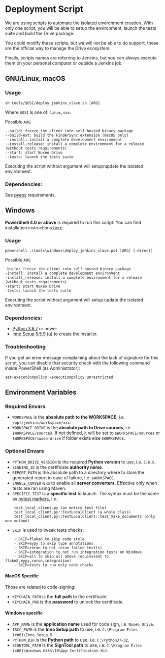 # Deployment Script

We are using scripts to automate the isolated environment creation. With only one script, you will be able to setup the environment, launch the tests suite and build the Drive package.

You could modify these scripts, but we will not be able to do support, these are the official way to manage the Drive ecosystem.

Finally, scripts names are referring to Jenkins, but you can always execute them on your personal computer or outside a Jenkins job.

## GNU/Linux, macOS

### Usage

    sh tools/$OSI/deploy_jenkins_slave.sh [ARG]

Where `$OSI` is one of: `linux`, `osx`.

Possible `ARG`:

    --build: freeze the client into self-hosted binary package
    --build-ext: build the FinderSync extension (macOS only)
    --install: install a complete development environment
    --install-release: install a complete environment for a release (without tests requirements)
    --start: start Nuxeo Drive
    --tests: launch the tests suite

Executing the script without argument will setup/update the isolated environment.

### Dependencies:

See [pyenv](https://github.com/yyuu/pyenv/wiki/Common-build-problems#requirements) requirements.

## Windows

**PowerShell 4.0 or above** is required to run this script. You can find installation instructions [here](https://docs.microsoft.com/en-us/powershell/scripting/setup/installing-windows-powershell).

### Usage

    powershell .\tools\windows\deploy_jenkins_slave.ps1 [ARG] [-direct]

Possible `ARG`:

    -build: freeze the client into self-hosted binary package
    -install: install a complete development environment
    -install_release: install a complete environment for a release (without tests requirements)
    -start: start Nuxeo Drive
    -tests: launch the tests suite

Executing the script without argument will setup.update the isolated environment.

### Dependencies:

- [Python 3.6.7](https://www.python.org/ftp/python/3.6.7/python-3.6.7.exe) or newer.
- [Inno Setup 5.5.9 (u)](http://www.jrsoftware.org/download.php/is-unicode.exe) to create the installer.

### Troubleshooting

If you get an error message complaining about the lack of signature for this script, you can disable that security check with the following command inside PowerShell (as Administrator):

	set-executionpolicy -executionpolicy unrestricted

## Environment Variables

### Required Envars

- `WORKSPACE` is the **absolute path to the WORKSPACE**, i.e. `/opt/jenkins/workspace/xxx`.
- `WORKSPACE_DRIVE` is the **absolute path to Drive sources**, i.e. `$WORKSPACE/sources`. If not defined, it will be set to `$WORKSPACE/sources` or `$WORKSPACE/nuxeo-drive` if folder exists else `$WORKSPACE`.

### Optional Envars

- `PYTHON_DRIVE_VERSION` is the required **Python version** to use, i.e. `3.6.6`.
- `SIGNING_ID` is the certificate **authority name**.
- `REPORT_PATH` is the absolute path to a directory where to store the generated report in case of failure, i.e. `$WORKSPACE`.
- `ENABLE_CONVERTERS` to enable all **server converters**. Effective only when tests are ran using Maven.
- `SPECIFIC_TEST` is a **specific test** to launch. The syntax must be the same as [pytest markers](http://doc.pytest.org/en/latest/example/markers.html#selecting-tests-based-on-their-node-id), i.e.:
```
    test_local_client.py (an entire test file)
    test_local_client.py::TestLocalClient (a whole class)
    test_local_client.py::TestLocalClient::test_make_documents (only one method)
```
- `SKIP` is used to tweak tests checks:
```
    - SKIP=flake8 to skip code style
    - SKIP=mypy to skip type annotations
    - SKIP=rerun to not rerun failed test(s)
    - SKIP=integration to not run integration tests on Windows
    - SKIP=all to skip all above (equivalent to flake8,mypy,rerun,integration)
    - SKIP=tests tu run only code checks
```

#### MacOS Specific

Those are related to code-signing:
- `KEYCHAIN_PATH` is the **full path** to the certificate.
- `KEYCHAIN_PWD` is the **password** to unlock the certificate.

#### Windows specific

- `APP_NAME` is the **application name** used for code sign, i.e. `Nuxeo Drive`.
- `ISCC_PATH` is the **Inno Setup path** to use, i.e. `C:\Program Files (x86)\Inno Setup 5`.
- `PYTHON_DIR` is the **Python path** to use, i.e. `C:\Python37-32`.
- `SIGNTOOL_PATH` is the **SignTool path** to use, i.e. `C:\Program Files (x86)\Windows Kits\10\App Certification Kit`.
